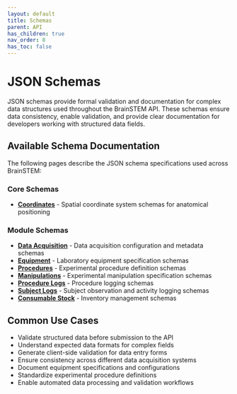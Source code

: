 ```yaml
---
layout: default
title: Schemas
parent: API
has_children: true
nav_order: 8
has_toc: false
---
```

# JSON Schemas

JSON schemas provide formal validation and documentation for complex data structures used throughout the BrainSTEM API. These schemas ensure data consistency, enable validation, and provide clear documentation for developers working with structured data fields.

## Available Schema Documentation

The following pages describe the JSON schema specifications used across BrainSTEM:

### Core Schemas
- **[Coordinates](/api/schemas/coordinates/)** - Spatial coordinate system schemas for anatomical positioning

### Module Schemas
- **[Data Acquisition](/api/schemas/dataacquisition/)** - Data acquisition configuration and metadata schemas
- **[Equipment](/api/schemas/equipment/)** - Laboratory equipment specification schemas
- **[Procedures](/api/schemas/procedure/)** - Experimental procedure definition schemas
- **[Manipulations](/api/schemas/manipulation/)** - Experimental manipulation specification schemas
- **[Procedure Logs](/api/schemas/procedurelog/)** - Procedure logging schemas
- **[Subject Logs](/api/schemas/subjectlog/)** - Subject observation and activity logging schemas
- **[Consumable Stock](/api/schemas/consumablestock/)** - Inventory management schemas

## Common Use Cases

- Validate structured data before submission to the API
- Understand expected data formats for complex fields
- Generate client-side validation for data entry forms
- Ensure consistency across different data acquisition systems
- Document equipment specifications and configurations
- Standardize experimental procedure definitions
- Enable automated data processing and validation workflows
